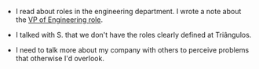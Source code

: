 - I read about roles in the engineering department. I wrote a note about the [VP of Engineering role](/zettelkasten/vp-of-engineering).

- I talked with S. that we don't have the roles clearly defined at Triângulos.

- I need to talk more about my company with others to perceive problems that otherwise I'd overlook.

